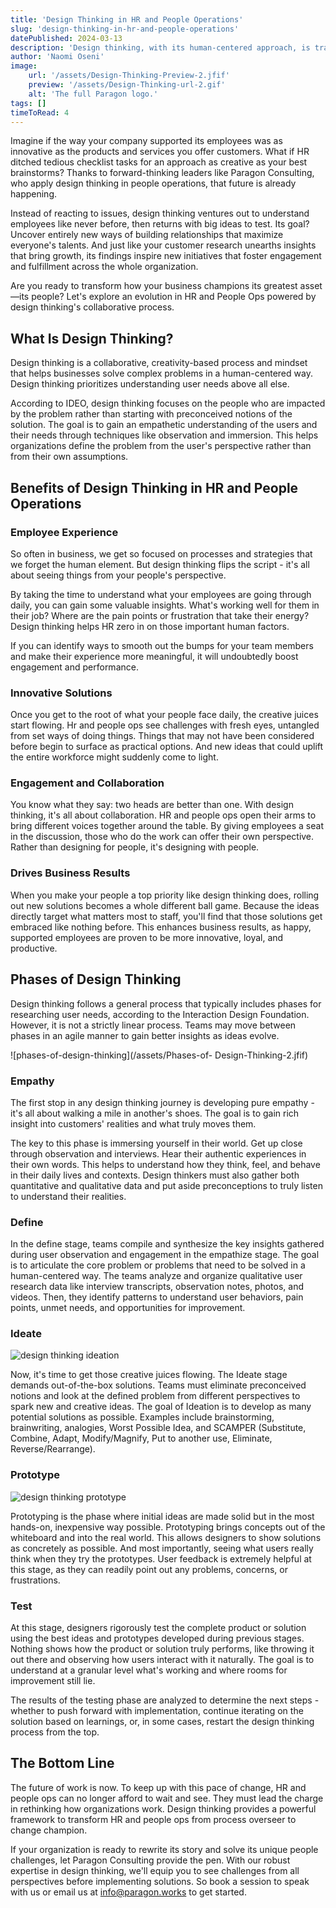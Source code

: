 ```yaml
---
title: 'Design Thinking in HR and People Operations'
slug: 'design-thinking-in-hr-and-people-operations'
datePublished: 2024-03-13
description: 'Design thinking, with its human-centered approach, is transforming People Ops. Learn how to apply creative problem-solving in people operations to drive business results.'
author: 'Naomi Oseni'
image:
    url: '/assets/Design-Thinking-Preview-2.jfif'
    preview: '/assets/Design-Thinking-url-2.gif'
    alt: 'The full Paragon logo.'
tags: []
timeToRead: 4
---
```


Imagine if the way your company supported its employees was as innovative as the products and services you offer customers. What if HR ditched tedious checklist tasks for an approach as creative as your best brainstorms? Thanks to forward-thinking leaders like Paragon Consulting, who apply design thinking in people operations, that future is already happening.

Instead of reacting to issues, design thinking ventures out to understand employees like never before, then returns with big ideas to test. Its goal? Uncover entirely new ways of building relationships that maximize everyone's talents. And just like your customer research unearths insights that bring growth, its findings inspire new initiatives that foster engagement and fulfillment across the whole organization.

Are you ready to transform how your business champions its greatest asset—its people? Let's explore an evolution in HR and People Ops powered by design thinking's collaborative process.

## What Is Design Thinking?

Design thinking is a collaborative, creativity-based process and mindset that helps businesses solve complex problems in a human-centered way. Design thinking prioritizes understanding user needs above all else. 

According to IDEO, design thinking focuses on the people who are impacted by the problem rather than starting with preconceived notions of the solution. The goal is to gain an empathetic understanding of the users and their needs through techniques like observation and immersion. This helps organizations define the problem from the user's perspective rather than from their own assumptions.

## Benefits of Design Thinking in HR and People Operations

### Employee Experience

So often in business, we get so focused on processes and strategies that we forget the human element. But design thinking flips the script - it's all about seeing things from your people's perspective.

By taking the time to understand what your employees are going through daily, you can gain some valuable insights. What's working well for them in their job? Where are the pain points or frustration that take their energy? Design thinking helps HR zero in on those important human factors.

If you can identify ways to smooth out the bumps for your team members and make their experience more meaningful, it will undoubtedly boost engagement and performance. 

### Innovative Solutions

Once you get to the root of what your people face daily, the creative juices start flowing. Hr and people ops see challenges with fresh eyes, untangled from set ways of doing things. Things that may not have been considered before begin to surface as practical options. And new ideas that could uplift the entire workforce might suddenly come to light. 

### Engagement and Collaboration

You know what they say: two heads are better than one. With design thinking, it's all about collaboration. HR and people ops open their arms to bring different voices together around the table. By giving employees a seat in the discussion, those who do the work can offer their own perspective. Rather than designing for people, it's designing with people. 

### Drives Business Results

When you make your people a top priority like design thinking does, rolling out new solutions becomes a whole different ball game. Because the ideas directly target what matters most to staff, you'll find that those solutions get embraced like nothing before. This enhances business results, as happy, supported employees are proven to be more innovative, loyal, and productive. 

## Phases of Design Thinking

Design thinking follows a general process that typically includes phases for researching user needs, according to the Interaction Design Foundation. However, it is not a strictly linear process. Teams may move between phases in an agile manner to gain better insights as ideas evolve.
 
![phases-of-design-thinking](/assets/Phases-of- Design-Thinking-2.jfif)
<!-- [Photo by Pinterest](https://www.pinterest.com/pin/605312006196498137/) -->

### Empathy

The first stop in any design thinking journey is developing pure empathy - it's all about walking a mile in another's shoes. The goal is to gain rich insight into customers' realities and what truly moves them.

The key to this phase is immersing yourself in their world. Get up close through observation and interviews. Hear their authentic experiences in their own words. This helps to understand how they think, feel, and behave in their daily lives and contexts. Design thinkers must also gather both quantitative and qualitative data and put aside preconceptions to truly listen to understand their realities.

### Define

In the define stage, teams compile and synthesize the key insights gathered during user observation and engagement in the empathize stage. The goal is to articulate the core problem or problems that need to be solved in a human-centered way. The teams analyze and organize qualitative user research data like interview transcripts, observation notes, photos, and videos. Then, they identify patterns to understand user behaviors, pain points, unmet needs, and opportunities for improvement.

### Ideate 

![design thinking ideation](/assets/Ideate-2.jfif)
<!-- [Photo by Pinterest](https://www.pinterest.com/pin/523050944223308734/) -->

Now, it's time to get those creative juices flowing. The Ideate stage demands out-of-the-box solutions. Teams must eliminate preconceived notions and look at the defined problem from different perspectives to spark new and creative ideas. The goal of Ideation is to develop as many potential solutions as possible. Examples include brainstorming, brainwriting, analogies, Worst Possible Idea, and SCAMPER (Substitute, Combine, Adapt, Modify/Magnify, Put to another use, Eliminate, Reverse/Rearrange).

### Prototype 

![design thinking prototype](/assets/Prototype-2.jpg)
<!-- [Photo by picjumbo.com](https://www.pexels.com/photo/notebook-beside-the-iphone-on-table-196644/) -->

Prototyping is the phase where initial ideas are made solid but in the most hands-on, inexpensive way possible. Prototyping brings concepts out of the whiteboard and into the real world. This allows designers to show solutions as concretely as possible. And most importantly, seeing what users really think when they try the prototypes. User feedback is extremely helpful at this stage, as they can readily point out any problems, concerns, or frustrations.

### Test

At this stage, designers rigorously test the complete product or solution using the best ideas and prototypes developed during previous stages. Nothing shows how the product or solution truly performs, like throwing it out there and observing how users interact with it naturally. The goal is to understand at a granular level what's working and where rooms for improvement still lie.

The results of the testing phase are analyzed to determine the next steps - whether to push forward with implementation, continue iterating on the solution based on learnings, or, in some cases, restart the design thinking process from the top.

## The Bottom Line

The future of work is now. To keep up with this pace of change, HR  and people ops can no longer afford to wait and see. They must lead the charge in rethinking how organizations work. Design thinking provides a powerful framework to transform HR and people ops from process overseer to change champion. 

If your organization is ready to rewrite its story and solve its unique people challenges, let Paragon Consulting provide the pen. With our robust expertise in design thinking, we'll equip you to see challenges from all perspectives before implementing solutions. So book a session to speak with us or email us at info@paragon.works to get started. 

